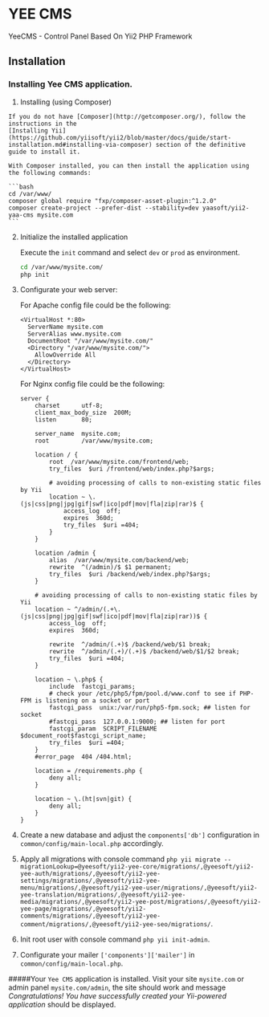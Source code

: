 # YEE CMS
YeeCMS - Control Panel Based On Yii2 PHP Framework

Installation
------------

### Installing Yee CMS application. 

  1. Installing (using Composer)

    If you do not have [Composer](http://getcomposer.org/), follow the instructions in the
    [Installing Yii](https://github.com/yiisoft/yii2/blob/master/docs/guide/start-installation.md#installing-via-composer) section of the definitive guide to install it.

    With Composer installed, you can then install the application using the following commands:

    ```bash
    cd /var/www/
    composer global require "fxp/composer-asset-plugin:^1.2.0"
    composer create-project --prefer-dist --stability=dev yaasoft/yii2-yaa-cms mysite.com 
    ```

  2. Initialize the installed application

     Execute the `init` command and select `dev` or `prod` as environment.

      ```bash
      cd /var/www/mysite.com/
      php init
      ```
  
  3. Configurate your web server:

     For Apache config file could be the following:
     
     ```apacheconf
     <VirtualHost *:80>
       ServerName mysite.com
       ServerAlias www.mysite.com
       DocumentRoot "/var/www/mysite.com/"
       <Directory "/var/www/mysite.com/">
         AllowOverride All
       </Directory>
     </VirtualHost>
     ```
     For Nginx config file could be the following:
     
     ```nginx
     server {
         charset      utf-8;
         client_max_body_size  200M;
         listen       80;
     
         server_name  mysite.com;
         root         /var/www/mysite.com;
     
         location / {
             root  /var/www/mysite.com/frontend/web;
             try_files  $uri /frontend/web/index.php?$args;
     
             # avoiding processing of calls to non-existing static files by Yii
             location ~ \.(js|css|png|jpg|gif|swf|ico|pdf|mov|fla|zip|rar)$ {
                 access_log  off;
                 expires  360d;
                 try_files  $uri =404;
             }
         }
     
         location /admin {
             alias  /var/www/mysite.com/backend/web;
             rewrite  ^(/admin)/$ $1 permanent;
             try_files  $uri /backend/web/index.php?$args;
         }
     
         # avoiding processing of calls to non-existing static files by Yii
         location ~ ^/admin/(.+\.(js|css|png|jpg|gif|swf|ico|pdf|mov|fla|zip|rar))$ {
             access_log  off;
             expires  360d;
     
             rewrite  ^/admin/(.+)$ /backend/web/$1 break;
             rewrite  ^/admin/(.+)/(.+)$ /backend/web/$1/$2 break;
             try_files  $uri =404;
         }
     
         location ~ \.php$ {
             include  fastcgi_params;
             # check your /etc/php5/fpm/pool.d/www.conf to see if PHP-FPM is listening on a socket or port
             fastcgi_pass  unix:/var/run/php5-fpm.sock; ## listen for socket
             #fastcgi_pass  127.0.0.1:9000; ## listen for port
             fastcgi_param  SCRIPT_FILENAME $document_root$fastcgi_script_name;
             try_files  $uri =404;
         }
         #error_page  404 /404.html;
     
         location = /requirements.php {
             deny all;
         }
     
         location ~ \.(ht|svn|git) {
             deny all;
         }
     }
     ```
     
       
  4. Create a new database and adjust the `components['db']` configuration in `common/config/main-local.php` accordingly.

  5. Apply all migrations with console command `php yii migrate --migrationLookup=@yeesoft/yii2-yee-core/migrations/,@yeesoft/yii2-yee-auth/migrations/,@yeesoft/yii2-yee-settings/migrations/,@yeesoft/yii2-yee-menu/migrations/,@yeesoft/yii2-yee-user/migrations/,@yeesoft/yii2-yee-translation/migrations/,@yeesoft/yii2-yee-media/migrations/,@yeesoft/yii2-yee-post/migrations/,@yeesoft/yii2-yee-page/migrations/,@yeesoft/yii2-comments/migrations/,@yeesoft/yii2-yee-comment/migrations/,@yeesoft/yii2-yee-seo/migrations/`.

  6. Init root user with console command `php yii init-admin`.

  7. Configurate your mailer `['components']['mailer']` in `common/config/main-local.php`.

#####Your `Yee CMS` application is installed. Visit your site `mysite.com` or admin panel `mysite.com/admin`, the site should work and message _Congratulations! You have successfully created your Yii-powered application_ should be displayed.
